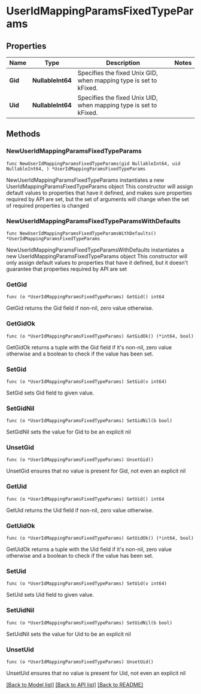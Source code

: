 # UserIdMappingParamsFixedTypeParams

## Properties

Name | Type | Description | Notes
------------ | ------------- | ------------- | -------------
**Gid** | **NullableInt64** | Specifies the fixed Unix GID, when mapping type is set to kFixed. | 
**Uid** | **NullableInt64** | Specifies the fixed Unix UID, when mapping type is set to kFixed. | 

## Methods

### NewUserIdMappingParamsFixedTypeParams

`func NewUserIdMappingParamsFixedTypeParams(gid NullableInt64, uid NullableInt64, ) *UserIdMappingParamsFixedTypeParams`

NewUserIdMappingParamsFixedTypeParams instantiates a new UserIdMappingParamsFixedTypeParams object
This constructor will assign default values to properties that have it defined,
and makes sure properties required by API are set, but the set of arguments
will change when the set of required properties is changed

### NewUserIdMappingParamsFixedTypeParamsWithDefaults

`func NewUserIdMappingParamsFixedTypeParamsWithDefaults() *UserIdMappingParamsFixedTypeParams`

NewUserIdMappingParamsFixedTypeParamsWithDefaults instantiates a new UserIdMappingParamsFixedTypeParams object
This constructor will only assign default values to properties that have it defined,
but it doesn't guarantee that properties required by API are set

### GetGid

`func (o *UserIdMappingParamsFixedTypeParams) GetGid() int64`

GetGid returns the Gid field if non-nil, zero value otherwise.

### GetGidOk

`func (o *UserIdMappingParamsFixedTypeParams) GetGidOk() (*int64, bool)`

GetGidOk returns a tuple with the Gid field if it's non-nil, zero value otherwise
and a boolean to check if the value has been set.

### SetGid

`func (o *UserIdMappingParamsFixedTypeParams) SetGid(v int64)`

SetGid sets Gid field to given value.


### SetGidNil

`func (o *UserIdMappingParamsFixedTypeParams) SetGidNil(b bool)`

 SetGidNil sets the value for Gid to be an explicit nil

### UnsetGid
`func (o *UserIdMappingParamsFixedTypeParams) UnsetGid()`

UnsetGid ensures that no value is present for Gid, not even an explicit nil
### GetUid

`func (o *UserIdMappingParamsFixedTypeParams) GetUid() int64`

GetUid returns the Uid field if non-nil, zero value otherwise.

### GetUidOk

`func (o *UserIdMappingParamsFixedTypeParams) GetUidOk() (*int64, bool)`

GetUidOk returns a tuple with the Uid field if it's non-nil, zero value otherwise
and a boolean to check if the value has been set.

### SetUid

`func (o *UserIdMappingParamsFixedTypeParams) SetUid(v int64)`

SetUid sets Uid field to given value.


### SetUidNil

`func (o *UserIdMappingParamsFixedTypeParams) SetUidNil(b bool)`

 SetUidNil sets the value for Uid to be an explicit nil

### UnsetUid
`func (o *UserIdMappingParamsFixedTypeParams) UnsetUid()`

UnsetUid ensures that no value is present for Uid, not even an explicit nil

[[Back to Model list]](../README.md#documentation-for-models) [[Back to API list]](../README.md#documentation-for-api-endpoints) [[Back to README]](../README.md)


